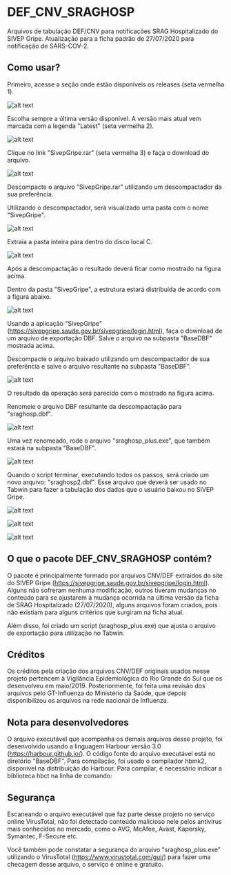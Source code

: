 # DEF_CNV_SRAGHOSP
Arquivos de tabulação DEF/CNV para notificações SRAG Hospitalizado do SIVEP Gripe. Atualização para a ficha padrão de 27/07/2020 para notificação de SARS-COV-2.

## Como usar?

Primeiro, acesse a seção onde estão disponíveis os releases (seta vermelha 1).

![alt text](https://github.com/csis2/DEF_CNV_SRAGHOSP/blob/main/img/imagem01.bmp)

Escolha sempre a última versão disponível. A versão mais atual vem marcada com a legenda "Latest" (seta vermelha 2).

![alt text](https://github.com/csis2/DEF_CNV_SRAGHOSP/blob/main/img/imagem02.bmp)

Clique no link "SivepGripe.rar" (seta vermelha 3) e faça o download do arquivo.

![alt text](https://github.com/csis2/DEF_CNV_SRAGHOSP/blob/main/img/imagem03.bmp)

Descompacte o arquivo "SivepGripe.rar" utilizando um descompactador da sua preferência.

Utilizando o descompactador, será visualizado uma pasta com o nome "SivepGripe".

![alt text](https://github.com/csis2/DEF_CNV_SRAGHOSP/blob/main/img/imagem04.bmp)

Extraia a pasta inteira para dentro do disco local C.

![alt text](https://github.com/csis2/DEF_CNV_SRAGHOSP/blob/main/img/imagem05.bmp)

Após a descompactação o resultado deverá ficar como mostrado na figura acima.

Dentro da pasta "SivepGripe", a estrutura estará distribuída de acordo com a figura abaixo.

![alt text](https://github.com/csis2/DEF_CNV_SRAGHOSP/blob/main/img/imagem06.bmp)

Usando a aplicação "SivepGripe" (https://sivepgripe.saude.gov.br/sivepgripe/login.html), faça o download de um arquivo de exportação DBF. Salve o arquivo na subpasta "BaseDBF" mostrada acima.

Descompacte o arquivo baixado utilizando um descompactador de sua preferência e salve o arquivo resultante na subpasta "BaseDBF".

![alt text](https://github.com/csis2/DEF_CNV_SRAGHOSP/blob/main/img/imagem07.bmp)

O resultado da operação será parecido com o mostrado na figura acima.

Renomeie o arquivo DBF resultante da descompactação para "sraghosp.dbf".

![alt text](https://github.com/csis2/DEF_CNV_SRAGHOSP/blob/main/img/imagem08.bmp)

Uma vez renomeado, rode o arquivo "sraghosp_plus.exe", que também estará na subpasta "BaseDBF".

![alt text](https://github.com/csis2/DEF_CNV_SRAGHOSP/blob/main/img/imagem09.bmp)

Quando o script terminar, executando todos os passos, será criado um novo arquivo: "sraghosp2.dbf". Esse arquivo que deverá ser usado no Tabwin para fazer a tabulação dos dados que o usuário baixou no SIVEP Gripe.

![alt text](https://github.com/csis2/DEF_CNV_SRAGHOSP/blob/main/img/imagem10.bmp)

![alt text](https://github.com/csis2/DEF_CNV_SRAGHOSP/blob/main/img/imagem11.bmp)

![alt text](https://github.com/csis2/DEF_CNV_SRAGHOSP/blob/main/img/imagem12.bmp)

## O que o pacote DEF_CNV_SRAGHOSP contém?

O pacote é principalmente formado por arquivos CNV/DEF extraídos do site do SIVEP Gripe (https://sivepgripe.saude.gov.br/sivepgripe/login.html). Alguns não sofreram nenhuma modificação, outros tiveram mudanças no conteúdo para se ajustarem à mudança ocorrida na última versão da ficha de SRAG Hospitalizado (27/07/2020), alguns arquivos foram criados, pois não existiam para alguns critérios que surgiram na ficha atual.

Além disso, foi criado um script (sraghosp_plus.exe) que ajusta o arquivo de exportação para utilização no Tabwin.

## Créditos

Os créditos pela criação dos arquivos CNV/DEF originais usados nesse projeto pertencem à Vigilância Epidemiológica do Rio Grande do Sul que os desenvolveu em maio/2019. Posteriormente, foi feita uma revisão dos arquivos pelo GT-Influenza do Ministério da Saúde, que depois disponibilizou os arquivos na rede nacional de Influenza.

## Nota para desenvolvedores

O arquivo executável que acompanha os demais arquivos desse projeto, foi desenvolvido usando a linguagem Harbour versão 3.0 (https://harbour.github.io/).
O código fonte do arquivo executável está no diretório "BaseDBF". Para compilação, foi usado o compilador hbmk2, disponível na distribuição do Harbour.
Para compilar, é necessário indicar a biblioteca hbct na linha de comando:




## Segurança

Escaneando o arquivo executável que faz parte desse projeto no serviço online VirusTotal, não foi detectado conteúdo malicioso nele pelos antivírus mais conhecidos no  mercado, como o AVG, McAfee, Avast, Kapersky, Symantec, F-Secure etc.

Você também pode constatar a segurança do arquivo "sraghosp_plus.exe" utilizando o VirusTotal (https://www.virustotal.com/gui/) para fazer uma checagem desse arquivo, o serviço é online e gratuito.


